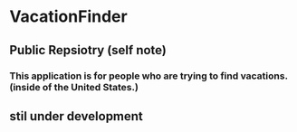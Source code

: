# VacationFinder

## Public Repsiotry (self note)

### This application is for people who are trying to find vacations. (inside of the United States.)

## stil under development
